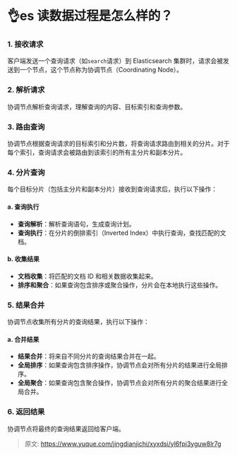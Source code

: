 # 👌es 读数据过程是怎么样的？

### 1. 接收请求
客户端发送一个查询请求（如`search`请求）到 Elasticsearch 集群时，请求会被发送到一个节点，这个节点称为协调节点（Coordinating Node）。

### 2. 解析请求
协调节点解析查询请求，理解查询的内容、目标索引和查询参数。

### 3. 路由查询
协调节点根据查询请求的目标索引和分片数，将查询请求路由到相关的分片。对于每个索引，查询请求会被路由到该索引的所有主分片和副本分片。

### 4. 分片查询
每个目标分片（包括主分片和副本分片）接收到查询请求后，执行以下操作：

#### a. 查询执行
+ **查询解析**：解析查询语句，生成查询计划。
+ **查询执行**：在分片的倒排索引（Inverted Index）中执行查询，查找匹配的文档。

#### b. 收集结果
+ **文档收集**：将匹配的文档 ID 和相关数据收集起来。
+ **排序和聚合**：如果查询包含排序或聚合操作，分片会在本地执行这些操作。

### 5. 结果合并
协调节点收集所有分片的查询结果，执行以下操作：

#### a. 合并结果
+ **结果合并**：将来自不同分片的查询结果合并在一起。
+ **全局排序**：如果查询包含排序操作，协调节点会对所有分片的结果进行全局排序。
+ **全局聚合**：如果查询包含聚合操作，协调节点会对所有分片的聚合结果进行全局合并。

### 6. 返回结果
协调节点将最终的查询结果返回给客户端。



> 原文: <https://www.yuque.com/jingdianjichi/xyxdsi/yl6fpi3yguw8lr7g>